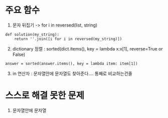 # 주요 함수
1. 문자 뒤집기 -> for i in reversed(list, string)
~~~
def solution(my_string):
    return ''.join([i for i in reversed(my_string)])
~~~

2. dictionary 정렬 : sorted(dict.items(), key = lambda x:x[1], reverse=True or False)
~~~
answer = sorted(answer.items(), key = lambda item: item[1])
~~~

3. in 연산자 : 문자열안에 문자열도 찾아준다.... 통째로 비교하는건줄

# 스스로 해결 못한 문제
1. 문자열안에 문자열
